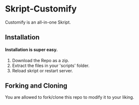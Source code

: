 # Skript-Customify
Customify is an all-in-one Skript.

## Installation
#### Installation is super easy.
1. Download the Repo as a zip.
2. Extract the files in your 'scripts' folder.
3. Reload skript or restart server.

## Forking and Cloning
You are allowed to fork/clone this repo to modify it to your liking.